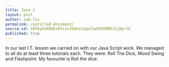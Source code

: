 ```yaml
---
title: Java 2
layout: post
author: sam.rix
permalink: /untitled-document/
source-id: 1EhbyOiK0QEs8YixnJSQezn2gwfswShQSMDbiCjNyrlE
published: true
---
```

In our last I.T. lesson we carried on with our Java Script work. We managed to all do at least three tutorials each. They were: Roll The Dice, Mood Swing and Flashpoint. My favourite is Roll the dice.

